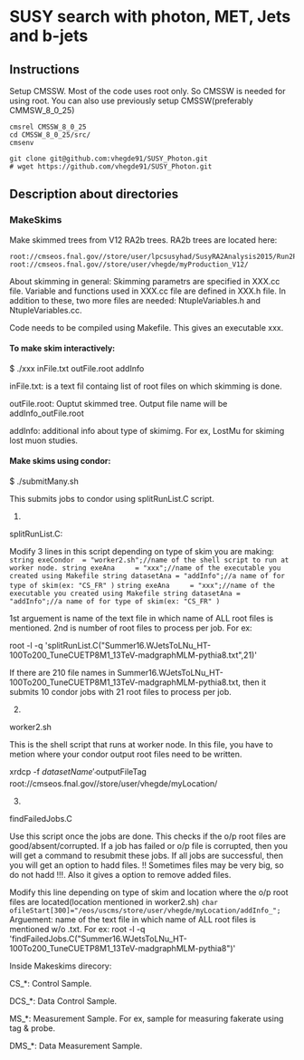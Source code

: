 # SUSY search with photon, MET, Jets and b-jets

## Instructions
Setup CMSSW. Most of the code uses root only. So CMSSW is needed for using root. You can also use previously setup CMSSW(preferably CMMSW_8_0_25)
```
cmsrel CMSSW_8_0_25
cd CMSSW_8_0_25/src/
cmsenv

git clone git@github.com:vhegde91/SUSY_Photon.git
# wget https://github.com/vhegde91/SUSY_Photon.git
```
## Description about directories
### MakeSkims
Make skimmed trees from V12 RA2b trees. RA2b trees are located here:
```
root://cmseos.fnal.gov//store/user/lpcsusyhad/SusyRA2Analysis2015/Run2ProductionV12/
root://cmseos.fnal.gov//store/user/vhegde/myProduction_V12/
```
About skimming in general:
Skimming parametrs are specified in XXX.cc file. Variable and functions used in XXX.cc file are defined in XXX.h file. In addition to these, two more files are needed: NtupleVariables.h and NtupleVariables.cc.

Code needs to be compiled using Makefile. This gives an executable xxx.

#### To make skim interactively:

$ ./xxx inFile.txt outFile.root addInfo

inFile.txt: is a text fil containg list of root files on which skimming is done.

outFile.root: Ouptut skimmed tree. Output file name will be addInfo_outFile.root

addInfo: additional info about type of skimimg. For ex, LostMu for skiming lost muon studies.	

#### Make skims using condor:

$ ./submitMany.sh

This submits jobs to condor using splitRunList.C script.

1)
splitRunList.C: 

Modify 3 lines in this script depending on type of skim you are making:
`
  string exeCondor  = "worker2.sh";//name of the shell script to run at worker node.
  string exeAna     = "xxx";//name of the executable you created using Makefile
  string datasetAna = "addInfo";//a name of for type of skim(ex: "CS_FR" )
`
``
  string exeAna     = "xxx";//name of the executable you created using Makefile
  string datasetAna = "addInfo";//a name of for type of skim(ex: "CS_FR" )
``

1st arguement is name of the text file in which name of ALL root files is mentioned. 2nd is number of root files to process per job. For ex:

root -l -q 'splitRunList.C("Summer16.WJetsToLNu_HT-100To200_TuneCUETP8M1_13TeV-madgraphMLM-pythia8.txt",21)'

If there are 210 file names in Summer16.WJetsToLNu_HT-100To200_TuneCUETP8M1_13TeV-madgraphMLM-pythia8.txt, then it submits 10 condor jobs with 21 root files to process per job.

2)
worker2.sh

This is the shell script that runs at worker node. In this file, you have to metion where your condor output root files need to be written.

xrdcp -f $datasetName'_'$outputFileTag root://cmseos.fnal.gov//store/user/vhegde/myLocation/

3)
findFailedJobs.C

Use this script once the jobs are done. This checks if the o/p root files are good/absent/corrupted. If a job has failed or o/p file is corrupted, then you will get a command to resubmit these jobs. If all jobs are successful, then you will get an option to hadd files. !! Sometimes files may be very big, so do not hadd !!!. Also it gives a option to remove added files.

Modify this line depending on type of skim and location where the o/p root files are located(location mentioned in worker2.sh)
`
char ofileStart[300]="/eos/uscms/store/user/vhegde/myLocation/addInfo_";
`
Arguement: name of the text file in which name of ALL root files is mentioned w/o .txt. For ex: root -l -q 'findFailedJobs.C("Summer16.WJetsToLNu_HT-100To200_TuneCUETP8M1_13TeV-madgraphMLM-pythia8")'

Inside Makeskims direcory:

CS_*: Control Sample.

DCS_*: Data Control Sample.

MS_*: Measurement Sample. For ex, sample for measuring fakerate using tag & probe.

DMS_*: Data Measurement Sample.